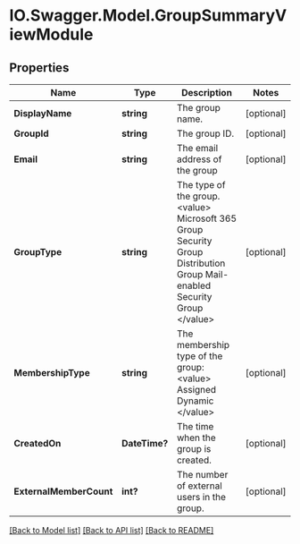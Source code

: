 # IO.Swagger.Model.GroupSummaryViewModule
## Properties

Name | Type | Description | Notes
------------ | ------------- | ------------- | -------------
**DisplayName** | **string** | The group name. | [optional] 
**GroupId** | **string** | The group ID. | [optional] 
**Email** | **string** | The email address of the group | [optional] 
**GroupType** | **string** | The type of the group.  &lt;value&gt;  Microsoft 365 Group  Security Group  Distribution Group  Mail-enabled Security Group  &lt;/value&gt; | [optional] 
**MembershipType** | **string** | The membership type of the group:  &lt;value&gt;  Assigned  Dynamic  &lt;/value&gt; | [optional] 
**CreatedOn** | **DateTime?** | The time when the group is created. | [optional] 
**ExternalMemberCount** | **int?** | The number of external users in the group. | [optional] 

[[Back to Model list]](../README.md#documentation-for-models) [[Back to API list]](../README.md#documentation-for-api-endpoints) [[Back to README]](../README.md)

